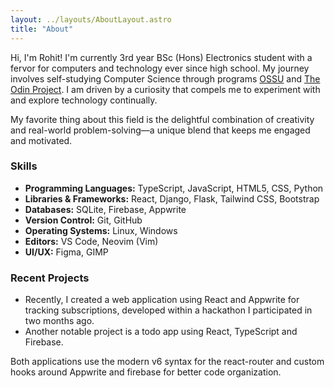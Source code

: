 ```yaml
---
layout: ../layouts/AboutLayout.astro
title: "About"
---
```


Hi, I'm Rohit! I'm currently 3rd year BSc (Hons) Electronics student with a fervor for computers and technology ever since high school. My journey involves self-studying Computer Science through programs [OSSU](https://github.com/ossu/computer-science) and [The Odin Project](https://theodinproject.com/). I am driven by a curiosity that compels me to experiment with and explore technology continually.

My favorite thing about this field is the delightful combination of creativity and real-world problem-solving—a unique blend that keeps me engaged and motivated.

### Skills

- **Programming Languages:** TypeScript, JavaScript, HTML5, CSS, Python
- **Libraries & Frameworks:** React, Django, Flask, Tailwind CSS, Bootstrap
- **Databases:** SQLite, Firebase, Appwrite
- **Version Control:** Git, GitHub
- **Operating Systems:** Linux, Windows
- **Editors:** VS Code, Neovim (Vim)
- **UI/UX:** Figma, GIMP

### Recent Projects

- Recently, I created a web application using React and Appwrite for tracking subscriptions, developed within a hackathon I participated in two months ago.
- Another notable project is a todo app using React, TypeScript and Firebase.

Both applications use the modern v6 syntax for the react-router and custom hooks around Appwrite and firebase for better code organization.
